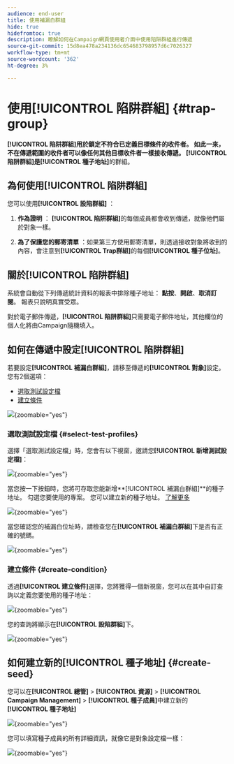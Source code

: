 ```yaml
---
audience: end-user
title: 使用補漏白群組
hide: true
hidefromtoc: true
description: 瞭解如何在Campaign網頁使用者介面中使用陷阱群組進行傳遞
source-git-commit: 15d8ea478a234136dc654683798957d6c7026327
workflow-type: tm+mt
source-wordcount: '362'
ht-degree: 3%

---
```


# 使用&#x200B;**[!UICONTROL 陷阱群組]** {#trap-group}

**[!UICONTROL 陷阱群組]**用於鎖定不符合已定義目標條件的收件者。 如此一來，不在傳遞範圍的收件者可以像任何其他目標收件者一樣接收傳遞。
**[!UICONTROL 陷阱群組]**&#x200B;是&#x200B;**[!UICONTROL 種子地址]**&#x200B;的群組。

## 為何使用&#x200B;**[!UICONTROL 陷阱群組]**

您可以使用&#x200B;**[!UICONTROL 設陷群組]** ：

1. **作為證明** ： **[!UICONTROL 陷阱群組]**&#x200B;的每個成員都會收到傳遞，就像他們屬於對象一樣。


1. **為了保護您的郵寄清單** ：如果第三方使用郵寄清單，則透過接收對象將收到的內容，會注意到&#x200B;**[!UICONTROL Trap群組]**&#x200B;的每個&#x200B;**[!UICONTROL 種子位址]**。

## 關於&#x200B;**[!UICONTROL 陷阱群組]**

系統會自動從下列傳遞統計資料的報表中排除種子地址： **點按**、**開啟**、**取消訂閱**。 報表只說明真實受眾。

對於電子郵件傳遞，**[!UICONTROL 陷阱群組]**&#x200B;只需要電子郵件地址，其他欄位的個人化將由Campaign隨機填入。

## 如何在傳遞中設定&#x200B;**[!UICONTROL 陷阱群組]**

若要設定&#x200B;**[!UICONTROL 補漏白群組]**，請移至傳遞的&#x200B;**[!UICONTROL 對象]**&#x200B;設定。 您有2個選項：
- [選取測試設定檔](#select-test-profile)
- [建立條件](#create-condition)

![](assets/trap-group.png){zoomable="yes"}

### 選取測試設定檔 {#select-test-profiles}

選擇「選取測試設定檔」時，您會有以下視窗，邀請您&#x200B;**[!UICONTROL 新增測試設定檔]**：

![](assets/trap-no-test-profile.png){zoomable="yes"}

當您按一下按鈕時，您將可存取您能新增&#x200B;**[!UICONTROL 補漏白群組]**的種子地址。 勾選您要使用的專案。
您可以建立新的種子地址。 [了解更多](#create-seed)

![](assets/trap-select-test-profiles.png){zoomable="yes"}

當您確認您的補漏白位址時，請檢查您在&#x200B;**[!UICONTROL 補漏白群組]**&#x200B;下是否有正確的號碼。

![](assets/trap-check.png){zoomable="yes"}

### 建立條件 {#create-condition}

透過&#x200B;**[!UICONTROL 建立條件]**&#x200B;選擇，您將獲得一個新視窗，您可以在其中自訂查詢以定義您要使用的種子地址：

![](assets/trap-create-condition.png){zoomable="yes"}

您的查詢將顯示在&#x200B;**[!UICONTROL 設陷群組]**&#x200B;下。

![](assets/trap-custom.png){zoomable="yes"}

## 如何建立新的&#x200B;**[!UICONTROL 種子地址]** {#create-seed}

您可以在&#x200B;**[!UICONTROL 總管]** > **[!UICONTROL 資源]** > **[!UICONTROL Campaign Management]** > **[!UICONTROL 種子成員]**&#x200B;中建立新的&#x200B;**[!UICONTROL 種子地址]**

![](assets/trap-create.png){zoomable="yes"}

您可以填寫種子成員的所有詳細資訊，就像它是對象設定檔一樣：

![](assets/trap-create-contact.png){zoomable="yes"}